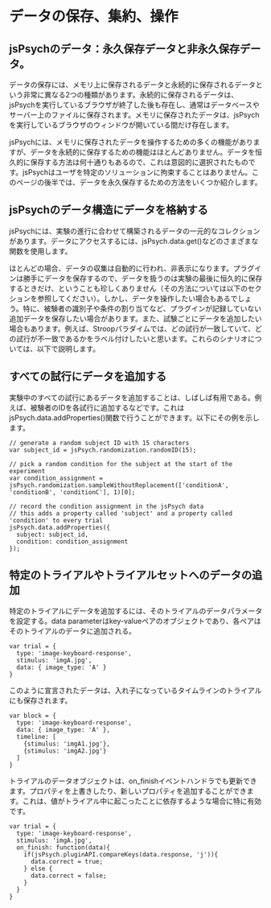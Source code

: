 # データの保存、集約、操作
## jsPsychのデータ：永久保存データと非永久保存データ。

データの保存には、メモリ上に保存されるデータと永続的に保存されるデータという非常に異なる2つの種類があります。永続的に保存されるデータは、jsPsychを実行しているブラウザが終了した後も存在し、通常はデータベースやサーバー上のファイルに保存されます。メモリに保存されたデータは、jsPsychを実行しているブラウザのウィンドウが開いている間だけ存在します。

jsPsychには、メモリに保存されたデータを操作するための多くの機能がありますが、データを永続的に保存するための機能はほとんどありません。データを恒久的に保存する方法は何十通りもあるので、これは意図的に選択されたものです。jsPsychはユーザを特定のソリューションに拘束することはありません。このページの後半では、データを永久保存するための方法をいくつか紹介します。

## jsPsychのデータ構造にデータを格納する

jsPsychには、実験の進行に合わせて構築されるデータの一元的なコレクションがあります。データにアクセスするには、jsPsych.data.get()などのさまざまな関数を使用します。

ほとんどの場合、データの収集は自動的に行われ、非表示になります。プラグインは勝手にデータを保存するので、データを扱うのは実験の最後に恒久的に保存するときだけ、ということも珍しくありません（その方法については以下のセクションを参照してください）。しかし、データを操作したい場合もあるでしょう。特に、被験者の識別子や条件の割り当てなど、プラグインが記録していない追加データを保存したい場合があります。また、試験ごとにデータを追加したい場合もあります。例えば、Stroopパラダイムでは、どの試行が一致していて、どの試行が不一致であるかをラベル付けしたいと思います。これらのシナリオについては、以下で説明します。

## すべての試行にデータを追加する

実験中のすべての試行にあるデータを追加することは、しばしば有用である。例えば、被験者のIDを各試行に追加するなどです。これはjsPsych.data.addProperties()関数で行うことができます。以下にその例を示します。


```
// generate a random subject ID with 15 characters
var subject_id = jsPsych.randomization.randomID(15);

// pick a random condition for the subject at the start of the experiment
var condition_assignment = jsPsych.randomization.sampleWithoutReplacement(['conditionA', 'conditionB', 'conditionC'], 1)[0];

// record the condition assignment in the jsPsych data
// this adds a property called 'subject' and a property called 'condition' to every trial
jsPsych.data.addProperties({
  subject: subject_id,
  condition: condition_assignment
});
```

## 特定のトライアルやトライアルセットへのデータの追加

特定のトライアルにデータを追加するには、そのトライアルのデータパラメータを設定する。data parameterはkey-valueペアのオブジェクトであり、各ペアはそのトライアルのデータに追加される。

```
var trial = {
  type: 'image-keyboard-response',
  stimulus: 'imgA.jpg',
  data: { image_type: 'A' }
}
```

このように宣言されたデータは、入れ子になっているタイムラインのトライアルにも保存されます。

```
var block = {
  type: 'image-keyboard-response',
  data: { image_type: 'A' },
  timeline: [
    {stimulus: 'imgA1.jpg'},
    {stimulus: 'imgA2.jpg'}
  ]
}
```

トライアルのデータオブジェクトは、on_finishイベントハンドラでも更新できます。プロパティを上書きしたり、新しいプロパティを追加することができます。これは、値がトライアル中に起こったことに依存するような場合に特に有効です。

```
var trial = {
  type: 'image-keyboard-response',
  stimulus: 'imgA.jpg',
  on_finish: function(data){
    if(jsPsych.pluginAPI.compareKeys(data.response, 'j')){
      data.correct = true;
    } else {
      data.correct = false;
    }
  }
}
```


